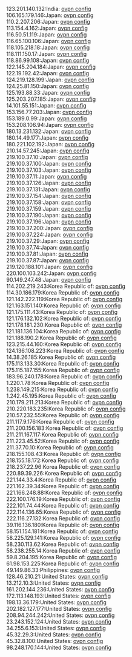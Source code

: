 123.201.140.132:India: [ovpn config](vpn/123_201_140_132.ovpn)  
106.165.179.146:Japan: [ovpn config](vpn/106_165_179_146.ovpn)  
110.2.207.206:Japan: [ovpn config](vpn/110_2_207_206.ovpn)  
113.154.4.162:Japan: [ovpn config](vpn/113_154_4_162.ovpn)  
116.50.51.119:Japan: [ovpn config](vpn/116_50_51_119.ovpn)  
116.65.100.106:Japan: [ovpn config](vpn/116_65_100_106.ovpn)  
118.105.218.18:Japan: [ovpn config](vpn/118_105_218_18.ovpn)  
118.111.150.17:Japan: [ovpn config](vpn/118_111_150_17.ovpn)  
118.86.99.108:Japan: [ovpn config](vpn/118_86_99_108.ovpn)  
122.145.204.184:Japan: [ovpn config](vpn/122_145_204_184.ovpn)  
122.19.192.42:Japan: [ovpn config](vpn/122_19_192_42.ovpn)  
124.219.128.199:Japan: [ovpn config](vpn/124_219_128_199.ovpn)  
124.25.81.150:Japan: [ovpn config](vpn/124_25_81_150.ovpn)  
125.193.88.33:Japan: [ovpn config](vpn/125_193_88_33.ovpn)  
125.203.207.185:Japan: [ovpn config](vpn/125_203_207_185.ovpn)  
14.101.55.151:Japan: [ovpn config](vpn/14_101_55_151.ovpn)  
153.156.77.203:Japan: [ovpn config](vpn/153_156_77_203.ovpn)  
153.189.0.99:Japan: [ovpn config](vpn/153_189_0_99.ovpn)  
153.208.106.94:Japan: [ovpn config](vpn/153_208_106_94.ovpn)  
180.13.231.132:Japan: [ovpn config](vpn/180_13_231_132.ovpn)  
180.14.49.177:Japan: [ovpn config](vpn/180_14_49_177.ovpn)  
180.221.102.192:Japan: [ovpn config](vpn/180_221_102_192.ovpn)  
210.14.57.245:Japan: [ovpn config](vpn/210_14_57_245.ovpn)  
219.100.37.10:Japan: [ovpn config](vpn/219_100_37_10.ovpn)  
219.100.37.100:Japan: [ovpn config](vpn/219_100_37_100.ovpn)  
219.100.37.103:Japan: [ovpn config](vpn/219_100_37_103.ovpn)  
219.100.37.11:Japan: [ovpn config](vpn/219_100_37_11.ovpn)  
219.100.37.126:Japan: [ovpn config](vpn/219_100_37_126.ovpn)  
219.100.37.131:Japan: [ovpn config](vpn/219_100_37_131.ovpn)  
219.100.37.154:Japan: [ovpn config](vpn/219_100_37_154.ovpn)  
219.100.37.158:Japan: [ovpn config](vpn/219_100_37_158.ovpn)  
219.100.37.159:Japan: [ovpn config](vpn/219_100_37_159.ovpn)  
219.100.37.190:Japan: [ovpn config](vpn/219_100_37_190.ovpn)  
219.100.37.196:Japan: [ovpn config](vpn/219_100_37_196.ovpn)  
219.100.37.200:Japan: [ovpn config](vpn/219_100_37_200.ovpn)  
219.100.37.224:Japan: [ovpn config](vpn/219_100_37_224.ovpn)  
219.100.37.29:Japan: [ovpn config](vpn/219_100_37_29.ovpn)  
219.100.37.74:Japan: [ovpn config](vpn/219_100_37_74.ovpn)  
219.100.37.81:Japan: [ovpn config](vpn/219_100_37_81.ovpn)  
219.100.37.87:Japan: [ovpn config](vpn/219_100_37_87.ovpn)  
219.120.188.101:Japan: [ovpn config](vpn/219_120_188_101.ovpn)  
220.100.103.242:Japan: [ovpn config](vpn/220_100_103_242.ovpn)  
90.149.247.48:Japan: [ovpn config](vpn/90_149_247_48.ovpn)  
114.202.219.243:Korea Republic of: [ovpn config](vpn/114_202_219_243.ovpn)  
114.30.186.179:Korea Republic of: [ovpn config](vpn/114_30_186_179.ovpn)  
121.142.222.119:Korea Republic of: [ovpn config](vpn/121_142_222_119.ovpn)  
121.163.151.140:Korea Republic of: [ovpn config](vpn/121_163_151_140.ovpn)  
121.175.111.43:Korea Republic of: [ovpn config](vpn/121_175_111_43.ovpn)  
121.176.132.102:Korea Republic of: [ovpn config](vpn/121_176_132_102.ovpn)  
121.178.181.230:Korea Republic of: [ovpn config](vpn/121_178_181_230.ovpn)  
121.181.136.104:Korea Republic of: [ovpn config](vpn/121_181_136_104.ovpn)  
121.188.190.2:Korea Republic of: [ovpn config](vpn/121_188_190_2.ovpn)  
123.215.44.160:Korea Republic of: [ovpn config](vpn/123_215_44_160.ovpn)  
124.136.108.223:Korea Republic of: [ovpn config](vpn/124_136_108_223.ovpn)  
14.38.26.185:Korea Republic of: [ovpn config](vpn/14_38_26_185.ovpn)  
175.113.133.30:Korea Republic of: [ovpn config](vpn/175_113_133_30.ovpn)  
175.115.187.155:Korea Republic of: [ovpn config](vpn/175_115_187_155.ovpn)  
183.96.240.178:Korea Republic of: [ovpn config](vpn/183_96_240_178.ovpn)  
1.220.1.78:Korea Republic of: [ovpn config](vpn/1_220_1_78.ovpn)  
1.238.149.215:Korea Republic of: [ovpn config](vpn/1_238_149_215.ovpn)  
1.242.45.195:Korea Republic of: [ovpn config](vpn/1_242_45_195.ovpn)  
210.179.211.213:Korea Republic of: [ovpn config](vpn/210_179_211_213.ovpn)  
210.220.183.235:Korea Republic of: [ovpn config](vpn/210_220_183_235.ovpn)  
210.57.232.55:Korea Republic of: [ovpn config](vpn/210_57_232_55.ovpn)  
211.117.9.176:Korea Republic of: [ovpn config](vpn/211_117_9_176.ovpn)  
211.200.156.183:Korea Republic of: [ovpn config](vpn/211_200_156_183.ovpn)  
211.211.167.117:Korea Republic of: [ovpn config](vpn/211_211_167_117.ovpn)  
211.223.45.52:Korea Republic of: [ovpn config](vpn/211_223_45_52.ovpn)  
211.37.70.10:Korea Republic of: [ovpn config](vpn/211_37_70_10.ovpn)  
218.155.108.43:Korea Republic of: [ovpn config](vpn/218_155_108_43.ovpn)  
218.155.18.172:Korea Republic of: [ovpn config](vpn/218_155_18_172.ovpn)  
218.237.22.96:Korea Republic of: [ovpn config](vpn/218_237_22_96.ovpn)  
220.89.39.226:Korea Republic of: [ovpn config](vpn/220_89_39_226.ovpn)  
221.144.33.4:Korea Republic of: [ovpn config](vpn/221_144_33_4.ovpn)  
221.162.39.34:Korea Republic of: [ovpn config](vpn/221_162_39_34.ovpn)  
221.166.248.88:Korea Republic of: [ovpn config](vpn/221_166_248_88.ovpn)  
222.100.176.19:Korea Republic of: [ovpn config](vpn/222_100_176_19.ovpn)  
222.101.74.44:Korea Republic of: [ovpn config](vpn/222_101_74_44.ovpn)  
222.114.136.65:Korea Republic of: [ovpn config](vpn/222_114_136_65.ovpn)  
222.116.27.132:Korea Republic of: [ovpn config](vpn/222_116_27_132.ovpn)  
39.116.136.180:Korea Republic of: [ovpn config](vpn/39_116_136_180.ovpn)  
58.151.154.181:Korea Republic of: [ovpn config](vpn/58_151_154_181.ovpn)  
58.225.129.141:Korea Republic of: [ovpn config](vpn/58_225_129_141.ovpn)  
58.230.113.62:Korea Republic of: [ovpn config](vpn/58_230_113_62.ovpn)  
58.238.255.14:Korea Republic of: [ovpn config](vpn/58_238_255_14.ovpn)  
59.8.204.195:Korea Republic of: [ovpn config](vpn/59_8_204_195.ovpn)  
61.98.153.225:Korea Republic of: [ovpn config](vpn/61_98_153_225.ovpn)  
49.149.86.33:Philippines: [ovpn config](vpn/49_149_86_33.ovpn)  
128.46.210.21:United States: [ovpn config](vpn/128_46_210_21.ovpn)  
13.212.10.3:United States: [ovpn config](vpn/13_212_10_3.ovpn)  
161.202.144.236:United States: [ovpn config](vpn/161_202_144_236.ovpn)  
172.113.148.193:United States: [ovpn config](vpn/172_113_148_193.ovpn)  
198.13.36.179:United States: [ovpn config](vpn/198_13_36_179.ovpn)  
202.182.127.177:United States: [ovpn config](vpn/202_182_127_177.ovpn)  
208.94.244.242:United States: [ovpn config](vpn/208_94_244_242.ovpn)  
23.243.152.124:United States: [ovpn config](vpn/23_243_152_124.ovpn)  
34.255.6.153:United States: [ovpn config](vpn/34_255_6_153.ovpn)  
45.32.29.3:United States: [ovpn config](vpn/45_32_29_3.ovpn)  
45.32.8.100:United States: [ovpn config](vpn/45_32_8_100.ovpn)  
98.248.170.144:United States: [ovpn config](vpn/98_248_170_144.ovpn)  
